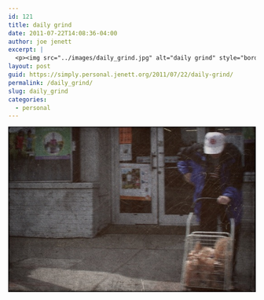 ```yaml
---
id: 121
title: daily grind
date: 2011-07-22T14:08:36-04:00
author: joe jenett
excerpt: |
  <p><img src="../images/daily_grind.jpg" alt="daily grind" style="border:none;"></p>
layout: post
guid: https://simply.personal.jenett.org/2011/07/22/daily-grind/
permalink: /daily_grind/
slug: daily_grind
categories:
  - personal
---
```

<img src="../images/daily_grind.jpg" alt="daily grind" style="border:none;">